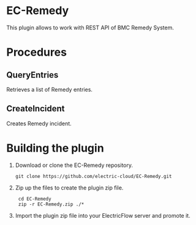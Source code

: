 # EC-Remedy

This plugin allows to work with REST API of BMC Remedy System.


# Procedures

## QueryEntries

Retrieves a list of Remedy entries.

## CreateIncident

Creates Remedy incident.



# Building the plugin
1. Download or clone the EC-Remedy repository.

    ```
    git clone https://github.com/electric-cloud/EC-Remedy.git
    ```

5. Zip up the files to create the plugin zip file.

    ```
     cd EC-Remedy
     zip -r EC-Remedy.zip ./*
    ```

6. Import the plugin zip file into your ElectricFlow server and promote it.
